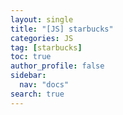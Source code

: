 ```yaml
---
layout: single
title: "[JS] starbucks"
categories: JS
tag: [starbucks]
toc: true
author_profile: false
sidebar:
  nav: "docs"
search: true
---
```

